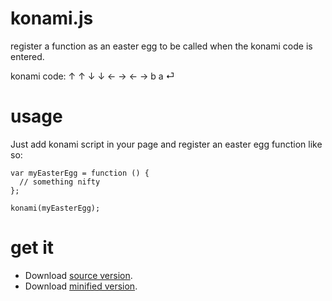 # konami.js
register a function as an easter egg to be called when the konami code is entered.

konami code: &uarr; &uarr; &darr; &darr; &larr; &rarr; &larr; &rarr; b a &#9166;

# usage

Just add konami script in your page and register an easter egg function like so:

```
var myEasterEgg = function () {
  // something nifty
};

konami(myEasterEgg);
```

# get it

* Download [source version].
* Download [minified version].

[source version]:       https://raw.githubusercontent.com/kenglxn/konami.js/master/konami.js
[minified version]:     https://raw.githubusercontent.com/kenglxn/konami.js/master/konami.min.js